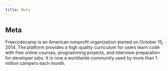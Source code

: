 ```yaml
---
title: Meta
---
```

## Meta
Freecodecamp is an American nonprofit organization started on October 15, 2014. The platform provides a high quality curriculum for users learn code with free online courses, programming projects, and interview preparation for developer jobs. It is now a worldwide community used by more than 1 million campers each month.
